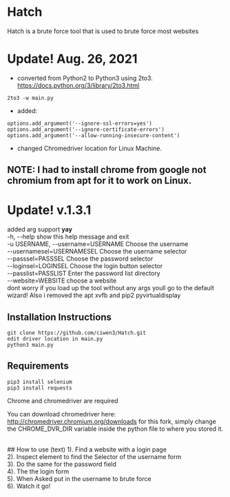 # Hatch
Hatch is a brute force tool that is used to brute force most websites

# Update! Aug. 26, 2021
 - converted from Python2 to Python3 using 2to3. https://docs.python.org/3/library/2to3.html
```
2to3 -w main.py
```
 - added: 
 ``` 
 options.add_argument('--ignore-ssl-errors=yes')
 options.add_argument('--ignore-certificate-errors')
 options.add_argument('--allow-running-insecure-content')
 ```
 - changed Chromedriver location for Linux Machine. 
## NOTE: I had to install chrome from google not chromium from apt for it to work on Linux. 

# Update! v.1.3.1
added arg support **yay**
<br> 
  -h, --help            show this help message and exit<br>
  -u USERNAME, --username=USERNAME Choose the username<br>
  --usernamesel=USERNAMESEL Choose the username selector<br>
  --passsel=PASSSEL     Choose the password selector<br>
  --loginsel=LOGINSEL   Choose the login button selector<br>
  --passlist=PASSLIST   Enter the password list directory<br>
  --website=WEBSITE     choose a website<br>
dont worry if you load up the tool without any args youll go to the default wizard!
Also i removed the apt xvfb and pip2 pyvirtualdisplay
## Installation Instructions
```
git clone https://github.com/ciwen3/Hatch.git
edit driver location in main.py
python3 main.py
```

## Requirements
```
pip3 install selenium
pip3 install requests
```
Chrome and chromedriver are required

You can download chromedriver here: http://chromedriver.chromium.org/downloads
for this fork, simply change the CHROME_DVR_DIR variable inside the python file to where you stored it.

<br>
## How to use (text)
1). Find a website with a login page<br>
2). Inspect element to find the Selector of the username form<br>
3). Do the same for the password field<br>
4). The the login form <br>
5). When Asked put in the username to brute force<br>
6). Watch it go!
